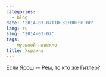```yaml
---
categories:
  - blog
date: '2014-03-07T10:32:00+00:00'
lang: ru
slug: '2014-03-07'
tags:
  - музыкой-навеяло
title: Украина
---
```


Если Ярош -- Рём, то кто же Гитлер?